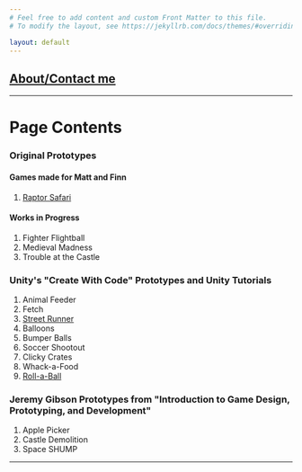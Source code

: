```yaml
---
# Feel free to add content and custom Front Matter to this file.
# To modify the layout, see https://jekyllrb.com/docs/themes/#overriding-theme-defaults

layout: default
---
```


## [About/Contact me](./about)

* * *

# Page Contents
### Original Prototypes
#### Games made for Matt and Finn
1. [Raptor Safari](./RaptorSafari)

#### Works in Progress
1. Fighter Flightball
1. Medieval Madness
1. Trouble at the Castle

### Unity's "Create With Code" Prototypes and Unity Tutorials
1. Animal Feeder
1. Fetch
1. [Street Runner](./CWC-P3)
1. Balloons
1. Bumper Balls
1. Soccer Shootout
1. Clicky Crates
1. Whack-a-Food
1. [Roll-a-Ball](./Rollaball)

### Jeremy Gibson Prototypes from "Introduction to Game Design, Prototyping, and Development"
1. Apple Picker
1. Castle Demolition
1. Space SHUMP

* * *

